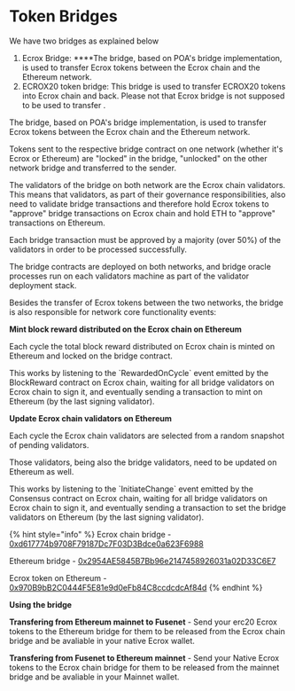 # Token Bridges

We have two bridges as explained below

1. Ecrox Bridge:  ****The bridge, based on POA's bridge implementation, is used to transfer Ecrox tokens between the Ecrox chain and the Ethereum network.
2. ECROX20 token bridge: This bridge is used to transfer ECROX20 tokens into Ecrox chain and back. Please not that Ecrox bridge is not supposed to be used to transfer  . 

The bridge, based on POA's bridge implementation, is used to transfer Ecrox tokens between the Ecrox chain and the Ethereum network.

Tokens sent to the respective bridge contract on one network \(whether it's Ecrox or Ethereum\) are "locked" in the bridge, "unlocked" on the other network bridge and transferred to the sender.

The validators of the bridge on both network are the Ecrox chain validators. This means that validators, as part of their governance responsibilities, also need to validate bridge transactions and therefore hold Ecrox tokens to "approve" bridge transactions on Ecrox chain and hold ETH to "approve" transactions on Ethereum.

Each bridge transaction must be approved by a majority \(over 50%\) of the validators in order to be processed successfully.

The bridge contracts are deployed on both networks, and bridge oracle processes run on each validators machine as part of the validator deployment stack.

Besides the transfer of Ecrox tokens between the two networks, the bridge is also responsible for network core functionality events:

**Mint block reward distributed on the Ecrox chain on Ethereum**

Each cycle the total block reward distributed on Ecrox chain is minted on Ethereum and locked on the bridge contract.

This works by listening to the \`RewardedOnCycle\` event emitted by the BlockReward contract on Ecrox chain, waiting for all bridge validators on Ecrox chain to sign it, and eventually sending a transaction to mint on Ethereum \(by the last signing validator\).

**Update Ecrox chain validators on Ethereum**

Each cycle the Ecrox chain validators are selected from a random snapshot of pending validators.

Those validators, being also the bridge validators, need to be updated on Ethereum as well.

This works by listening to the \`InitiateChange\` event emitted by the Consensus contract on Ecrox chain, waiting for all bridge validators on Ecrox chain to sign it, and eventually sending a transaction to set the bridge validators on Ethereum \(by the last signing validator\).

{% hint style="info" %}
Ecrox chain bridge - [0xd617774b9708F79187Dc7F03D3Bdce0a623F6988](https://ecroxscan.com/address/0xd617774b9708f79187dc7f03d3bdce0a623f6988)

Ethereum bridge - [0x2954AE5845B7Bb96e2147458926031a02D33C6E7](https://etherscan.io/address/0x2954AE5845B7Bb96e2147458926031a02D33C6E7)

Ecrox token on Ethereum - [0x970B9bB2C0444F5E81e9d0eFb84C8ccdcdcAf84d](https://etherscan.io/token/0x970B9bB2C0444F5E81e9d0eFb84C8ccdcdcAf84d)
{% endhint %}

**Using the bridge**

**Transfering from Ethereum mainnet to Fusenet** - Send your erc20 Ecrox tokens to the Ethereum bridge for them to be released from the Ecrox chain bridge and be avaliable in your native Ecrox wallet.

**Transfering from Fusenet to Ethereum mainnet** - Send your Native Ecrox tokens to the Ecrox chain bridge for them to be released from the mainnet bridge and be avaliable in your Mainnet wallet. 

